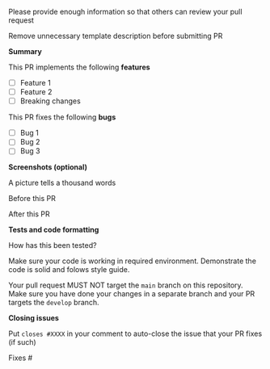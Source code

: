 Please provide enough information so that others can review your pull request

Remove unnecessary template description before submitting PR

**Summary**

This PR implements the following **features**

* [ ] Feature 1
* [ ] Feature 2
* [ ] Breaking changes

This PR fixes the following **bugs**

* [ ] Bug 1
* [ ] Bug 2
* [ ] Bug 3

**Screenshots (optional)**

A picture tells a thousand words

Before this PR

After this PR

**Tests and code formatting**

How has this been tested?

Make sure your code is working in required environment. Demonstrate the code is solid and folows style guide.

Your pull request MUST NOT target the `main` branch on this repository. Make sure you have done your changes in a separate branch and your PR targets the `develop` branch.

**Closing issues**

Put `closes #XXXX` in your comment to auto-close the issue that your PR fixes (if such)

Fixes #